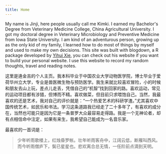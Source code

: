 ```yaml
---
title: Home
---
```


My name is Jinji, here people usually call me Kimki. I earned my Bachelor's Degree from Veterinary Medicine College, China Agricultural University. I got my doctoral degree in Veterinary Microbiology and Preventive Medicine from Iowa State University. I am kind of an adventurous person, growing up as the only kid of my family, I learned how to do most of things by myself and used to make my own decisions. This site was built with blogdown, a R package developed by [Yihui Xie](https://yihui.org), you can check out his website if you want to build your personal website. I use this website to record my random thoughts, travel and reading notes.

这里是逄金吉的个人主页。我本科毕业于中国农业大学动物医学院，博士毕业于爱荷华州立大学，专业是兽医微生物与预防医学。我生来就比较喜欢冒险，小的时候和朋友去山上玩，差点儿走丢，凭借自己的“机智”找到回家的路。喜欢运动，常见的运动项目都有涉猎，但博而不精。喜欢做菜，但目前只求喂饱自己。当然，我最喜欢的还是艺术，我对自己的评价就是：“一个热爱艺术的科研学渣。”尤其喜欢中国传统艺术，如民乐和书法。学习这条道路我已经走了二十多年了，有喜欢的成分在，当然也可能只是因为它是一条普罗大众最容易走得路。我是一个无神论者，却有点相信命中注定，如果有来生，我希望自己能成为一名音乐家。

最喜欢的一首词是：

> 少年听雨歌楼上，红烛昏罗帐。壮年听雨客舟中，江阔云低，断雁叫西风。 
> 而今听雨僧庐下，鬓已星星也。悲欢离合总无情，一任阶前点滴到天明。





